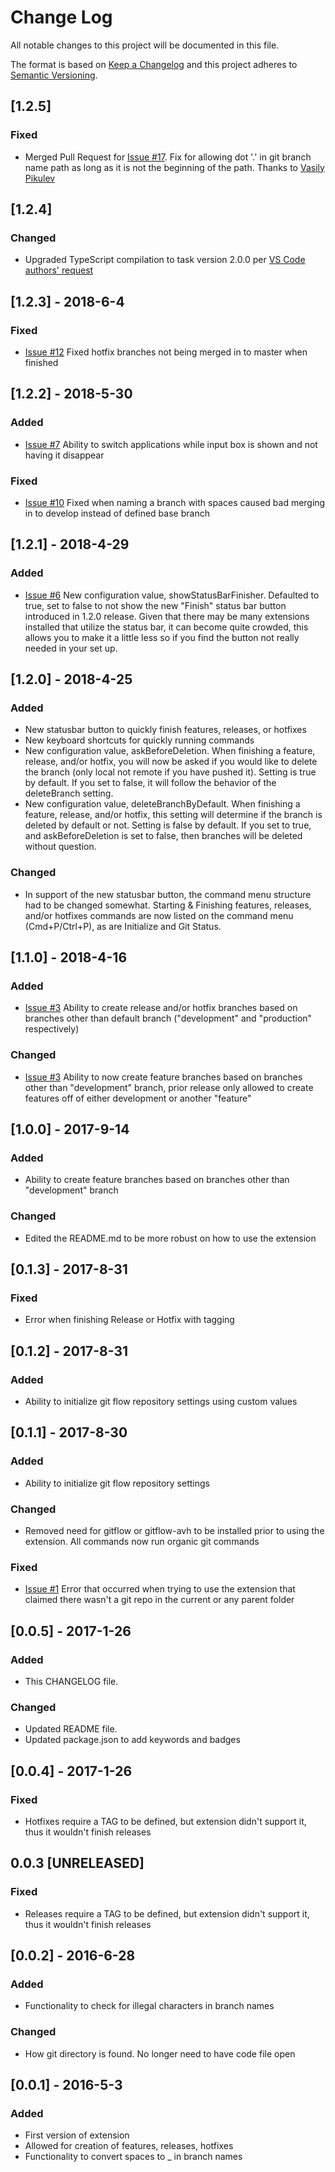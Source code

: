 # Change Log
All notable changes to this project will be documented in this file.

The format is based on [Keep a Changelog](http://keepachangelog.com/)
and this project adheres to [Semantic Versioning](http://semver.org/).

## [1.2.5]
### Fixed
- Merged Pull Request for [Issue #17](https://github.com/Shaggy13spe/gitflow4code/pull/17). Fix for allowing dot '.' in git branch name path as long as it is not the beginning of the path. Thanks to [Vasily Pikulev](https://github.com/pikulev)

## [1.2.4]
### Changed
- Upgraded TypeScript compilation to task version 2.0.0 per [VS Code authors' request](https://code.visualstudio.com/docs/extensions/developing-extensions#_compiling-typescript)

## [1.2.3] - 2018-6-4
### Fixed
- [Issue #12](https://github.com/Shaggy13spe/gitflow4code/issues/12) Fixed hotfix branches not being merged in to master when finished

## [1.2.2] - 2018-5-30
### Added
- [Issue #7](https://github.com/Shaggy13spe/gitflow4code/issues/7) Ability to switch applications while input box is shown and not having it disappear
### Fixed
- [Issue #10](https://github.com/Shaggy13spe/gitflow4code/issues/10) Fixed when naming a branch with spaces caused bad merging in to develop instead of defined base branch

## [1.2.1] - 2018-4-29
### Added
- [Issue #6](https://github.com/Shaggy13spe/gitflow4code/issues/6) New configuration value, showStatusBarFinisher. Defaulted to true, set to false to not show the new "Finish" status bar button introduced in 1.2.0 release. Given that there may be many extensions installed that utilize the status bar, it can become quite crowded, this allows you to make it a little less so if you find the button not really needed in your set up.

## [1.2.0] - 2018-4-25
### Added
- New statusbar button to quickly finish features, releases, or hotfixes
- New keyboard shortcuts for quickly running commands
- New configuration value, askBeforeDeletion. When finishing a feature, release, and/or hotfix, you will now be asked if you would like to delete the branch (only local not remote if you have pushed it). Setting is true by default. If you set to false, it will follow the behavior of the deleteBranch setting.
- New configuration value, deleteBranchByDefault. When finishing a feature, release, and/or hotfix, this setting will determine if the branch is deleted by default or not. Setting is false by default. If you set to true, and askBeforeDeletion is set to false, then branches will be deleted without question.
### Changed
- In support of the new statusbar button, the command menu structure had to be changed somewhat. Starting & Finishing features, releases, and/or hotfixes commands are now listed on the command menu (Cmd+P/Ctrl+P), as are Initialize and Git Status.

## [1.1.0] - 2018-4-16
### Added
- [Issue #3](https://github.com/Shaggy13spe/gitflow4code/issues/3) Ability to create release and/or hotfix branches based on branches other than default branch ("development" and "production" respectively)
### Changed
- [Issue #3](https://github.com/Shaggy13spe/gitflow4code/issues/3) Ability to now create feature branches based on branches other than "development" branch, prior release only allowed to create features off of either development or another "feature"

## [1.0.0] - 2017-9-14
### Added
- Ability to create feature branches based on branches other than "development" branch

### Changed
- Edited the README.md to be more robust on how to use the extension

## [0.1.3] - 2017-8-31
### Fixed
- Error when finishing Release or Hotfix with tagging

## [0.1.2] - 2017-8-31
### Added
- Ability to initialize git flow repository settings using custom values

## [0.1.1] - 2017-8-30
### Added
- Ability to initialize git flow repository settings

### Changed
- Removed need for gitflow or gitflow-avh to be installed prior to using the extension. All commands now run organic git commands

### Fixed
- [Issue #1](https://github.com/Shaggy13spe/gitflow4code/issues/1) Error that occurred when trying to use the extension that claimed there wasn't a git repo in the current or any parent folder

## [0.0.5] - 2017-1-26
### Added
- This CHANGELOG file.

### Changed
- Updated README file.
- Updated package.json to add keywords and badges

## [0.0.4] - 2017-1-26
### Fixed
- Hotfixes require a TAG to be defined, but extension didn't support it, thus it wouldn't finish releases

## 0.0.3 [UNRELEASED]
### Fixed
- Releases require a TAG to be defined, but extension didn't support it, thus it wouldn't finish releases

## [0.0.2] - 2016-6-28
### Added
- Functionality to check for illegal characters in branch names


### Changed
- How git directory is found. No longer need to have code file open

## [0.0.1] - 2016-5-3
### Added
- First version of extension
- Allowed for creation of features, releases, hotfixes
- Functionality to convert spaces to _ in branch names

